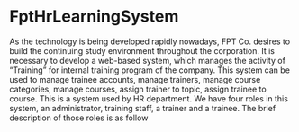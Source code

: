 # FptHrLearningSystem
As the technology is being developed rapidly nowadays, FPT Co. desires to build the continuing study environment throughout the corporation. It is necessary to develop a web-based system, which manages the activity of “Training” for internal training program of the company. This system can be used to manage trainee accounts, manage trainers, manage course categories, manage courses, assign trainer to topic, assign trainee to course. This is a system used by HR department. We have four roles in this system, an administrator, training staff, a trainer and a trainee. The brief description of those roles is as follow
